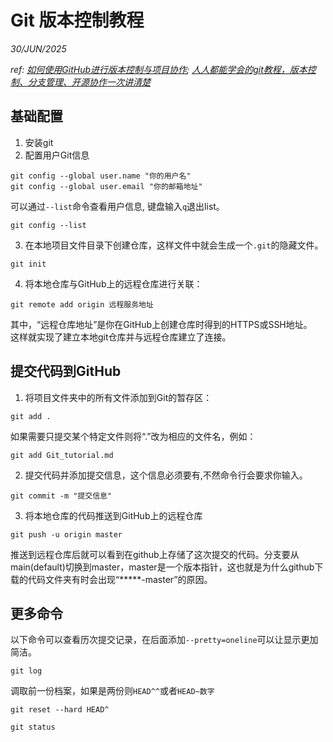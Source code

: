 # Git 版本控制教程

_30/JUN/2025_  

_ref: [如何使用GitHub进行版本控制与项目协作](https://zhuanlan.zhihu.com/p/685785542);
[人人都能学会的git教程，版本控制、分支管理、开源协作一次讲清楚](https://www.bilibili.com/video/BV1B3fQYYEzY)_

## 基础配置

1. 安装git
2. 配置用户Git信息

```git
git config --global user.name "你的用户名"
git config --global user.email "你的邮箱地址"
```

可以通过`--list`命令查看用户信息, 键盘输入`q`退出list。

```
git config --list
```

3. 在本地项目文件目录下创建仓库，这样文件中就会生成一个`.git`的隐藏文件。

```
git init
```

4. 将本地仓库与GitHub上的远程仓库进行关联：

```
git remote add origin 远程服务地址
```

其中，“远程仓库地址”是你在GitHub上创建仓库时得到的HTTPS或SSH地址。  
这样就实现了建立本地git仓库并与远程仓库建立了连接。

## 提交代码到GitHub

1. 将项目文件夹中的所有文件添加到Git的暂存区：

```
git add .
```

如果需要只提交某个特定文件则将“.”改为相应的文件名，例如：

```
git add Git_tutorial.md
```

2. 提交代码并添加提交信息，这个信息必须要有,不然命令行会要求你输入。

   
```
git commit -m "提交信息"
```

3. 将本地仓库的代码推送到GitHub上的远程仓库

```
git push -u origin master
```

推送到远程仓库后就可以看到在github上存储了这次提交的代码。分支要从main(default)切换到master，master是一个版本指针，这也就是为什么github下载的代码文件夹有时会出现“*****-master”的原因。

## 更多命令

以下命令可以查看历次提交记录，在后面添加`--pretty=oneline`可以让显示更加简洁。
```
git log
```

调取前一份档案，如果是两份则`HEAD^^`或者`HEAD~数字`

```
git reset --hard HEAD^
```

```
git status
```

